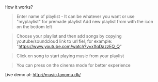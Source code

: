 How it works?

>Enter name of playlist - It can be whatever you want or use "myplaylist" for premade playlist
>Add new playlist from with the icon on the bottom left

>Choose your playlist and then add songs by copying youtube/soundcloud link to url fiel, for example: "https://www.youtube.com/watch?v=xXqDazzEQ_Q"

>Click on song to start playing music from your playlist

>You can press on the cinema mode for better experience

Live demo at: http://music.tanomu.dk/
